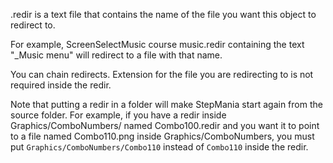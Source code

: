 .redir is a text file that contains the name of the file you want this object to redirect to.

For example, ScreenSelectMusic course music.redir containing the text "_Music menu" will redirect to a file with that name.

You can chain redirects. Extension for the file you are redirecting to is not required inside the redir.

Note that putting a redir in a folder will make StepMania start again from the source folder.
For example, if you have a redir inside Graphics/ComboNumbers/ named Combo100.redir and you want it to point to a file named Combo110.png inside Graphics/ComboNumbers, you must put `Graphics/ComboNumbers/Combo110` instead of `Combo110` inside the redir.